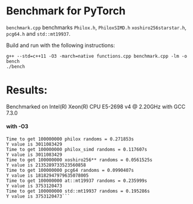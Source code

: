 # Benchmark for PyTorch

`benchmark.cpp` benchmarks `Philox.h`, `PhiloxSIMD.h` `xoshiro256starstar.h`, `pcg64.h` and `std::mt19937`.

Build and run with the following instructions:
```
g++ --std=c++11 -O3 -march=native functions.cpp benchmark.cpp -lm -o bench
./bench

```

# Results:
Benchmarked on Intel(R) Xeon(R) CPU E5-2698 v4 @ 2.20GHz with GCC 7.3.0
#### with -O3
```
Time to get 100000000 philox randoms = 0.271853s
Y value is 3011083429
Time to get 100000000 philox_simd randoms = 0.117607s
Y value is 3011083429
Time to get 100000000 xoshiro256** randoms = 0.0561525s
Y value is 2135289733523560858
Time to get 100000000 pcg64 randoms = 0.0990407s
Y value is 18182947979635078005
Time to get 100000000 at::mt19937 randoms = 0.235999s
Y value is 3753120473
Time to get 100000000 std::mt19937 randoms = 0.195286s
Y value is 3753120473```
